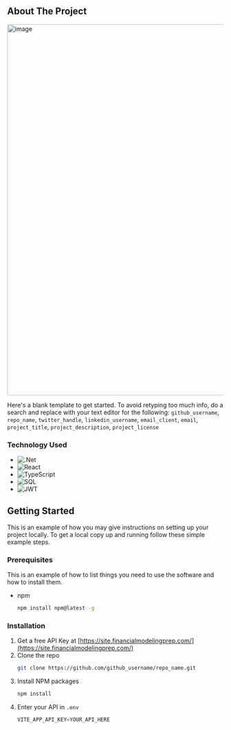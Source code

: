 

<!-- ABOUT THE PROJECT -->
## About The Project

<img width="1916" height="861" alt="image" src="https://github.com/user-attachments/assets/afdd83ff-8310-4c4a-9cb0-84956c0d684a" />

Here's a blank template to get started. To avoid retyping too much info, do a search and replace with your text editor for the following: `github_username`, `repo_name`, `twitter_handle`, `linkedin_username`, `email_client`, `email`, `project_title`, `project_description`, `project_license`




### Technology Used

* ![.Net](https://img.shields.io/badge/.NET-5C2D91?style=for-the-badge&logo=.net&logoColor=white)
* ![React](https://img.shields.io/badge/React-20232A?style=for-the-badge&logo=react&logoColor=61DAFB)
* ![TypeScript](https://img.shields.io/badge/TypeScript-007ACC?style=for-the-badge&logo=typescript&logoColor=white)
* ![SQL](https://img.shields.io/badge/Microsoft%20SQL%20Server-CC2927?style=for-the-badge&logo=microsoft%20sql%20server&logoColor=whit)
* ![JWT](https://img.shields.io/badge/json%20web%20tokens-323330?style=for-the-badge&logo=json-web-tokens&logoColor=pink)



<!-- GETTING STARTED -->
## Getting Started

This is an example of how you may give instructions on setting up your project locally.
To get a local copy up and running follow these simple example steps.

### Prerequisites

This is an example of how to list things you need to use the software and how to install them.
* npm
  ```sh
  npm install npm@latest -g
  ```

### Installation

1. Get a free API Key at [https://site.financialmodelingprep.com/](https://site.financialmodelingprep.com/)
2. Clone the repo
   ```sh
   git clone https://github.com/github_username/repo_name.git
   ```
3. Install NPM packages
   ```sh
   npm install
   ```
4. Enter your API in `.env`
   ```js
   VITE_APP_API_KEY=YOUR_API_HERE
   ```




